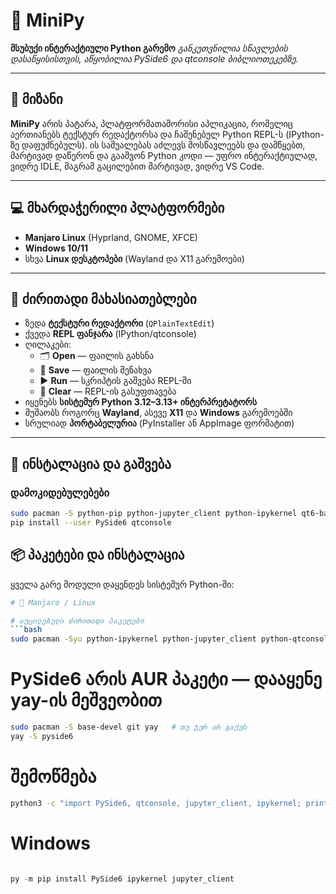 # 🐍 MiniPy
**მსუბუქი ინტერაქტიული Python გარემო**
*განკუთვნილია სწავლების დასაწყისისთვის, აწყობილია PySide6 და qtconsole ბიბლიოთეკებზე.*

---

## 🎯 მიზანი
**MiniPy** არის პატარა, პლატფორმათაშორისი აპლიკაცია, რომელიც აერთიანებს ტექსტურ რედაქტორსა და ჩაშენებულ Python REPL-ს (IPython-ზე დაფუძნებულს).
ის საშუალებას აძლევს მოსწავლეებს და დამწყებთ, მარტივად დაწერონ და გააშვონ Python კოდი — უფრო ინტერაქტიულად, ვიდრე IDLE, მაგრამ გაცილებით მარტივად, ვიდრე VS Code.

---

## 💻 მხარდაჭერილი პლატფორმები
- **Manjaro Linux** (Hyprland, GNOME, XFCE)
- **Windows 10/11**
- სხვა **Linux დესკტოპები** (Wayland და X11 გარემოები)

---

## 🧩 ძირითადი მახასიათებლები
- ზედა **ტექსტური რედაქტორი** (`QPlainTextEdit`)
- ქვედა **REPL ფანჯარა** (IPython/qtconsole)
- ღილაკები:
  - 🗂️ **Open** — ფაილის გახსნა
  - 💾 **Save** — ფაილის შენახვა
  - ▶️ **Run** — სკრიპტის გაშვება REPL-ში
  - 🧹 **Clear** — REPL-ის გასუფთავება
- იყენებს **სისტემურ Python 3.12–3.13+ ინტერპრეტატორს**
- მუშაობს როგორც **Wayland**, ასევე **X11** და **Windows** გარემოებში
- სრულიად **პორტაბელურია** (PyInstaller ან AppImage ფორმატით)

---

## 🚀 ინსტალაცია და გაშვება

### დამოკიდებულებები
```bash
sudo pacman -S python-pip python-jupyter_client python-ipykernel qt6-base
pip install --user PySide6 qtconsole
```
## 📦 პაკეტები და ინსტალაცია
ყველა გარე მოდული დაყენდეს სისტემურ Python-ში:

```bash
# 🔹 Manjaro / Linux

# აუცილებელი ძირითადი პაკეტები
```bash 
sudo pacman -Syu python-ipykernel python-jupyter_client python-qtconsole
```
# PySide6 არის AUR პაკეტი — დააყენე yay-ის მეშვეობით
```bash
sudo pacman -S base-devel git yay   # თუ ჯერ არ გაქვს
yay -S pyside6
```
# შემოწმება
```bash
python3 -c "import PySide6, qtconsole, jupyter_client, ipykernel; print('OK')"
```
# Windows
```powershell

py -m pip install PySide6 ipykernel jupyter_client
```
